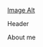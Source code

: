    [Image Alt](https://raw.githubusercontent.com/KOMMERCHESKYY/kommercheskyy/blob/main/1000300958.png?raw=true)
  

Header

About me
